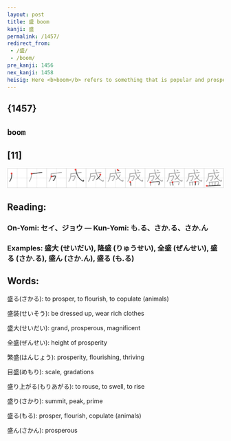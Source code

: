 ```yaml
---
layout: post
title: 盛 boom
kanji: 盛
permalink: /1457/
redirect_from:
 - /盛/
 - /boom/
pre_kanji: 1456
nex_kanji: 1458
heisig: Here <b>boom</b> refers to something that is popular and prospering. Its elements: <i>turn into</i> . . . <i>dish</i>.
---
```


## {1457}

## `boom`

## [11]

<div class="stroke"><img src="../images/E79B9B.png" /></div>

## Reading:

### On-Yomi: セイ、ジョウ &mdash; Kun-Yomi: も.る、さか.る、さか.ん

### Examples: 盛大 (せいだい), 隆盛 (りゅうせい), 全盛 (ぜんせい), 盛る (さか.る), 盛ん (さか.ん), 盛る (も.る)

## Words:

盛る(さかる): to prosper, to flourish, to copulate (animals)

盛装(せいそう): be dressed up, wear rich clothes

盛大(せいだい): grand, prosperous, magnificent

全盛(ぜんせい): height of prosperity

繁盛(はんじょう): prosperity, flourishing, thriving

目盛(めもり): scale, gradations

盛り上がる(もりあがる): to rouse, to swell, to rise

盛り(さかり): summit, peak, prime

盛る(もる): prosper, flourish, copulate (animals)

盛ん(さかん): prosperous
